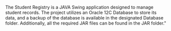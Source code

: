 The Student Registry is a JAVA Swing application designed to manage student records.
The project utilizes an Oracle 12C Database to store its data, and a backup of the database is available in the designated Database folder. Additionally, all the required JAR files can be found in the JAR folder."
